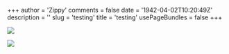 +++
author = 'Zippy'
comments = false
date = '1942-04-02T10:20:49Z'
description = ''
slug = 'testing'
title = 'testing'
usePageBundles = false
+++



![](/images/nick.png#right) 


<a href="http://real-debrid.com/?id=7432212" title="Real-Debrid"><img src="http://real-debrid.com/static/images/banner/en.png" /></a>




